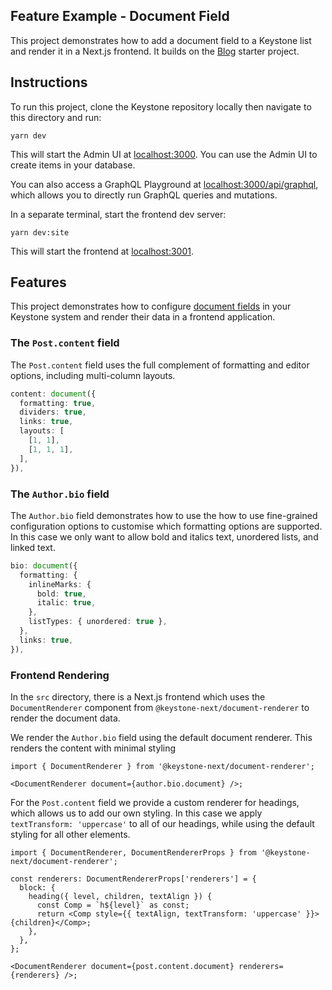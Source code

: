## Feature Example - Document Field

This project demonstrates how to add a document field to a Keystone list and render it in a Next.js frontend.
It builds on the [Blog](../blog) starter project.

## Instructions

To run this project, clone the Keystone repository locally then navigate to this directory and run:

```shell
yarn dev
```

This will start the Admin UI at [localhost:3000](http://localhost:3000).
You can use the Admin UI to create items in your database.

You can also access a GraphQL Playground at [localhost:3000/api/graphql](http://localhost:3000/api/graphql), which allows you to directly run GraphQL queries and mutations.

In a separate terminal, start the frontend dev server:

```
yarn dev:site
```

This will start the frontend at [localhost:3001](http://localhost:3001).

## Features

This project demonstrates how to configure [document fields](https://next.keystonejs.com/guides/document-fields) in your Keystone system and render their data in a frontend application.

### The `Post.content` field

The `Post.content` field uses the full complement of formatting and editor options, including multi-column layouts.

```ts
content: document({
  formatting: true,
  dividers: true,
  links: true,
  layouts: [
    [1, 1],
    [1, 1, 1],
  ],
}),
```

### The `Author.bio` field

The `Author.bio` field demonstrates how to use the how to use fine-grained configuration options to customise which formatting options are supported.
In this case we only want to allow bold and italics text, unordered lists, and linked text.

```ts
bio: document({
  formatting: {
    inlineMarks: {
      bold: true,
      italic: true,
    },
    listTypes: { unordered: true },
  },
  links: true,
}),
```

### Frontend Rendering

In the `src` directory, there is a Next.js frontend which uses the `DocumentRenderer` component from `@keystone-next/document-renderer` to render the document data.

We render the `Author.bio` field using the default document renderer. This renders the content with minimal styling

```tsx
import { DocumentRenderer } from '@keystone-next/document-renderer';

<DocumentRenderer document={author.bio.document} />;
```

For the `Post.content` field we provide a custom renderer for headings, which allows us to add our own styling.
In this case we apply `textTransform: 'uppercase'` to all of our headings, while using the default styling for all other elements.

```tsx
import { DocumentRenderer, DocumentRendererProps } from '@keystone-next/document-renderer';

const renderers: DocumentRendererProps['renderers'] = {
  block: {
    heading({ level, children, textAlign }) {
      const Comp = `h${level}` as const;
      return <Comp style={{ textAlign, textTransform: 'uppercase' }}>{children}</Comp>;
    },
  },
};

<DocumentRenderer document={post.content.document} renderers={renderers} />;
```
